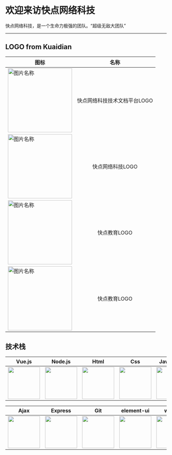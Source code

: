 # 欢迎来访快点网络科技

快点网络科技，是一个生命力极强的团队。“超级无敌大团队”

---

## LOGO from Kuaidian

| 图标          | 名称           |
| ------------- |:-------------:|
|  <img src="https://pingxi.github.io/learn/hero.png" width = "200" height = "200" alt="图片名称" align=center />  | 快点网络科技技术文档平台LOGO |
| <img src="https://pingxi.github.io/learn/kuaidian.png" width = "200" height = "200" alt="图片名称" align=center /> | 快点网络科技LOGO |
| <img src="https://pingxi.github.io/learn/edu.png" width = "200" height = "200" alt="图片名称" align=center />  | 快点教育LOGO |
| <img src="https://pingxi.github.io/learn/few.png" width = "200"  alt="图片名称" align=center />  | 快点教育LOGO |

## 技术栈

| Vue.js          | Node.js           |Html           |Css           |Javascirpt           |
| ------------- |:-------------:|:-------------:|:-------------:|:-------------:|
|<img src="https://cn.vuejs.org/images/logo.png" width="100px"/>|<img src="https://pingxi.github.io/learn/nodejs.png" width="100px"/>|<img src="https://pingxi.github.io/learn/html.gif" width="100px"/>|<img src="https://pingxi.github.io/learn/css.png" width="100px"/>|<img src="https://pingxi.github.io/learn/js.png" width="100px"/>|


| Ajax          | Express           |Git           |element-ui           |weixin           |
| ------------- |:-------------:|:-------------:|:-------------:|:-------------:|
|<img src="https://pingxi.github.io/learn/ajax.jpg" width="100px"/>|<img src="https://pingxi.github.io/learn/express.png" width="100px"/>|<img src="https://pingxi.github.io/learn/github.png" width="100px"/>|<img src="https://pingxi.github.io/learn/element.svg" width="100px"/>|<img src="https://pingxi.github.io/learn/weixin.svg" width="100px"/>|